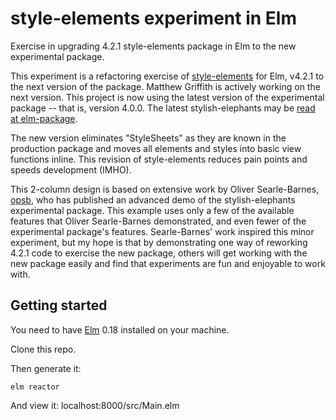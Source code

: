 # style-elements experiment in Elm

Exercise in upgrading 4.2.1 style-elements package in Elm to the new experimental package.

This experiment is a refactoring exercise of [style-elements](http://package.elm-lang.org/packages/mdgriffith/style-elements/4.2.1/Style) for Elm, v4.2.1 to the next version of the package.
Matthew Griffith is actively working on the next version.
This project is now using the latest version of the experimental package -- that is, version 4.0.0.
The latest stylish-elephants may be [read at elm-package](http://package.elm-lang.org/packages/mdgriffith/stylish-elephants/latest/).

The new version eliminates "StyleSheets" as they are known in the production package and moves all elements and styles into basic view functions inline.
This revision of style-elements reduces pain points and speeds development (IMHO).

This 2-column design is based on extensive work by Oliver Searle-Barnes, [opsb](https://github.com/opsb/cv-elm), who has published an advanced demo of the stylish-elephants experimental package. This example uses only a few of the available features that Oliver Searle-Barnes demonstrated, and even fewer of the experimental package's features. Searle-Barnes' work inspired this minor experiment, but my hope is that by demonstrating one way of reworking 4.2.1 code to exercise the new package, others will get working with the new package easily and find that experiments are fun and enjoyable to work with.

## Getting started

You need to have [Elm](http://elm-lang.org/) 0.18 installed on your machine.

Clone this repo.

Then generate it:

    elm reactor

And view it:
    localhost:8000/src/Main.elm
